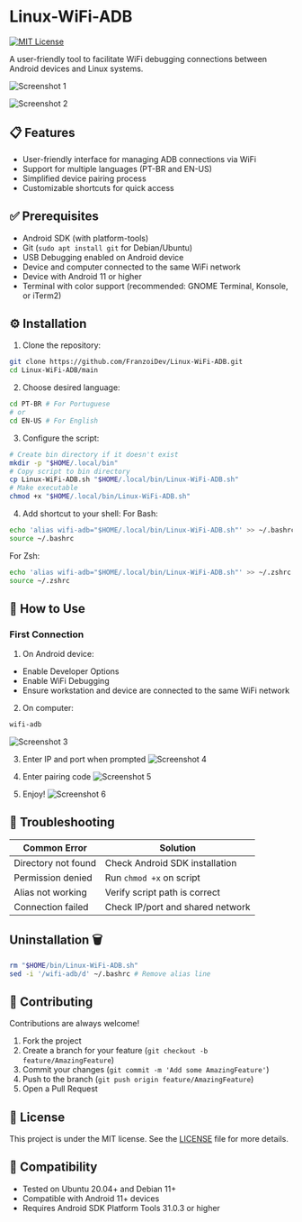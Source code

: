 # Linux-WiFi-ADB

[![MIT License](https://img.shields.io/badge/License-MIT-green.svg)](https://choosealicense.com/licenses/mit/)

A user-friendly tool to facilitate WiFi debugging connections between Android devices and Linux systems.

![Screenshot 1](screenshots/homepage.png)

![Screenshot 2](screenshots/1.png)

## 📋 Features
- User-friendly interface for managing ADB connections via WiFi
- Support for multiple languages (PT-BR and EN-US)
- Simplified device pairing process
- Customizable shortcuts for quick access

## ✅ Prerequisites
- Android SDK (with platform-tools)
- Git (`sudo apt install git` for Debian/Ubuntu)
- USB Debugging enabled on Android device
- Device and computer connected to the same WiFi network
- Device with Android 11 or higher
- Terminal with color support (recommended: GNOME Terminal, Konsole, or iTerm2)

## ⚙️ Installation
1. Clone the repository:
```bash
git clone https://github.com/FranzoiDev/Linux-WiFi-ADB.git
cd Linux-WiFi-ADB/main
```

2. Choose desired language:
```bash
cd PT-BR # For Portuguese
# or
cd EN-US # For English
```

3. Configure the script:
```bash
# Create bin directory if it doesn't exist
mkdir -p "$HOME/.local/bin"
# Copy script to bin directory
cp Linux-WiFi-ADB.sh "$HOME/.local/bin/Linux-WiFi-ADB.sh"
# Make executable
chmod +x "$HOME/.local/bin/Linux-WiFi-ADB.sh"
```

4. Add shortcut to your shell:
For Bash:
```bash
echo 'alias wifi-adb="$HOME/.local/bin/Linux-WiFi-ADB.sh"' >> ~/.bashrc
source ~/.bashrc
```
For Zsh:
```bash
echo 'alias wifi-adb="$HOME/.local/bin/Linux-WiFi-ADB.sh"' >> ~/.zshrc
source ~/.zshrc
```

## 🚀 How to Use

### First Connection
1. On Android device:
- Enable Developer Options
- Enable WiFi Debugging
- Ensure workstation and device are connected to the same WiFi network

2. On computer:
```bash
wifi-adb
```
![Screenshot 3](screenshots/homepage.png)


3. Enter IP and port when prompted
![Screenshot 4](screenshots/1.png)

4. Enter pairing code
![Screenshot 5](screenshots/2.png)

5. Enjoy!
![Screenshot 6](screenshots/3.png)


## 🔧 Troubleshooting
| Common Error        | Solution                         |
|---------------------|----------------------------------|
| Directory not found | Check Android SDK installation   |
| Permission denied   | Run `chmod +x` on script         |
| Alias not working   | Verify script path is correct    |
| Connection failed   | Check IP/port and shared network |

## Uninstallation 🗑️
```bash
rm "$HOME/bin/Linux-WiFi-ADB.sh"
sed -i '/wifi-adb/d' ~/.bashrc # Remove alias line
```

## 🤝 Contributing
Contributions are always welcome!
1. Fork the project
2. Create a branch for your feature (`git checkout -b feature/AmazingFeature`)
3. Commit your changes (`git commit -m 'Add some AmazingFeature'`)
4. Push to the branch (`git push origin feature/AmazingFeature`)
5. Open a Pull Request

## 📄 License
This project is under the MIT license. See the [LICENSE](LICENSE) file for more details.

## 📱 Compatibility
- Tested on Ubuntu 20.04+ and Debian 11+
- Compatible with Android 11+ devices
- Requires Android SDK Platform Tools 31.0.3 or higher